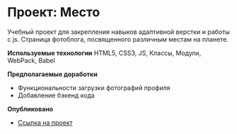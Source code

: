 # Проект: Место
Учебный проект для закрепления навыков адаптивной верстки и работы с js. Страница фотоблога, посвященного различным местам на планете.

**Используемые технологии**
HTML5, CSS3, JS, Классы, Модули, WebPack, Babel

**Предполагаемые доработки**
* Функциональности загрузки фотографий профиля
* Добавление бэкенд кода

**Опубликовано**

* [Ссылка на проект](https://prevedmed6.github.io/mesto/)
